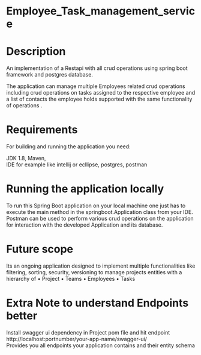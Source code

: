 # Employee_Task_management_service


# Description
An implementation of a Restapi with all crud operations
 using spring boot framework and postgres database.

The application can manage multiple Employees related
crud operations including crud operations on tasks assigned to the respective employee
and a list of contacts the employee holds supported with the same functionality of operations .


# Requirements
For building and running the application you need:

JDK 1.8, 
Maven,  
IDE for example like intellij or ecllipse, 
postgres, 
postman 

# Running the application locally
To run this Spring Boot application on your local machine one just has to execute the main method in the springboot.Application class from your IDE.
Postman can be used to perform various crud operations on the application for interaction with the developed Application and its database.

# Future scope
Its an ongoing application designed to implement multiple functionalities like filtering, sorting, security, versioning to manage projects entities with a hierarchy of 
•	Project
   •	Teams
      •	Employees
         •	Tasks


# Extra Note to understand Endpoints better
Install swagger ui dependency in Project pom file and hit endpoint
http://localhost:portnumber/your-app-name/swagger-ui/  
Provides you all endpoints your application contains and their entity schema





